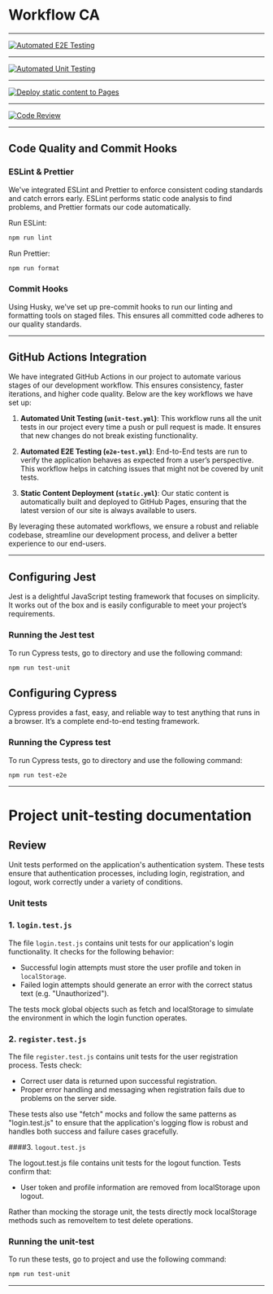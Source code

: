 # Workflow CA

---

[![Automated E2E Testing](https://github.com/MaxMartinsen/Workflow_CA/actions/workflows/e2e-test.yml/badge.svg)](https://github.com/MaxMartinsen/Workflow_CA/actions/workflows/e2e-test.yml)

---

[![Automated Unit Testing](https://github.com/MaxMartinsen/Workflow_CA/actions/workflows/unit-test.yml/badge.svg)](https://github.com/MaxMartinsen/Workflow_CA/actions/workflows/unit-test.yml)

---

[![Deploy static content to Pages](https://github.com/MaxMartinsen/Workflow_CA/actions/workflows/pages.yml/badge.svg)](https://github.com/MaxMartinsen/Workflow_CA/actions/workflows/pages.yml)

---

[![Code Review](https://github.com/MaxMartinsen/Workflow_CA/actions/workflows/gpt.yml/badge.svg)](https://github.com/MaxMartinsen/Workflow_CA/actions/workflows/gpt.yml)

---

## Code Quality and Commit Hooks

### ESLint & Prettier

We've integrated ESLint and Prettier to enforce consistent coding standards and catch errors early. ESLint performs static code analysis to find problems, and Prettier formats our code automatically.

Run ESLint:

```sh
npm run lint
```

Run Prettier:

```sh
npm run format
```

### Commit Hooks

Using Husky, we've set up pre-commit hooks to run our linting and formatting tools on staged files. This ensures all committed code adheres to our quality standards.

---

## GitHub Actions Integration

We have integrated GitHub Actions in our project to automate various stages of our development workflow. This ensures consistency, faster iterations, and higher code quality. Below are the key workflows we have set up:

1. **Automated Unit Testing (`unit-test.yml`)**: This workflow runs all the unit tests in our project every time a push or pull request is made. It ensures that new changes do not break existing functionality.

2. **Automated E2E Testing (`e2e-test.yml`)**: End-to-End tests are run to verify the application behaves as expected from a user’s perspective. This workflow helps in catching issues that might not be covered by unit tests.

3. **Static Content Deployment (`static.yml`)**: Our static content is automatically built and deployed to GitHub Pages, ensuring that the latest version of our site is always available to users.

By leveraging these automated workflows, we ensure a robust and reliable codebase, streamline our development process, and deliver a better experience to our end-users.

---

## Configuring Jest

Jest is a delightful JavaScript testing framework that focuses on simplicity. It works out of the box and is easily configurable to meet your project’s requirements.

### Running the Jest test

To run Cypress tests, go to directory and use the following command:

```bash
npm run test-unit
```

## Configuring Cypress

Cypress provides a fast, easy, and reliable way to test anything that runs in a browser. It’s a complete end-to-end testing framework.

### Running the Cypress test

To run Cypress tests, go to directory and use the following command:

```bash
npm run test-e2e
```

---

# Project unit-testing documentation

## Review

Unit tests performed on the application's authentication system. These tests ensure that authentication processes, including login, registration, and logout, work correctly under a variety of conditions.

### Unit tests

### 1. `login.test.js`

The file `login.test.js` contains unit tests for our application's login functionality. It checks for the following behavior:

- Successful login attempts must store the user profile and token in `localStorage`.
- Failed login attempts should generate an error with the correct status text (e.g. "Unauthorized").

The tests mock global objects such as fetch and localStorage to simulate the environment in which the login function operates.

### 2. `register.test.js`

The file `register.test.js` contains unit tests for the user registration process. Tests check:

- Correct user data is returned upon successful registration.
- Proper error handling and messaging when registration fails due to problems on the server side.

These tests also use "fetch" mocks and follow the same patterns as "login.test.js" to ensure that the application's logging flow is robust and handles both success and failure cases gracefully.

####3. `logout.test.js`

The logout.test.js file contains unit tests for the logout function. Tests confirm that:

- User token and profile information are removed from localStorage upon logout.

Rather than mocking the storage unit, the tests directly mock localStorage methods such as removeItem to test delete operations.

### Running the unit-test

To run these tests, go to project and use the following command:

```bash
npm run test-unit
```

---
